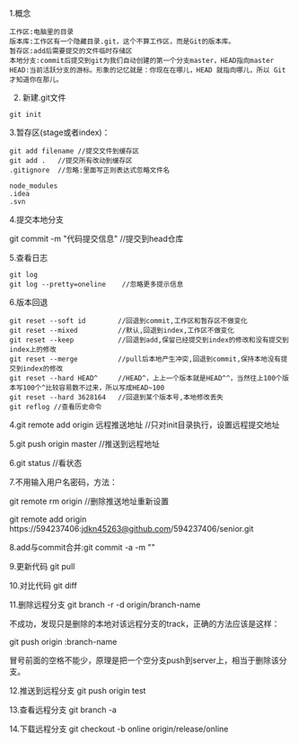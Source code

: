 1.概念
```
工作区:电脑里的目录
版本库:工作区有一个隐藏目录.git，这个不算工作区，而是Git的版本库。
暂存区:add后需要提交的文件临时存储区
本地分支:commit后提交到git为我们自动创建的第一个分支master，HEAD指向master
HEAD:当前活跃分支的游标。形象的记忆就是：你现在在哪儿，HEAD 就指向哪儿，所以 Git 才知道你在那儿。
```

2. 新建.git文件
```
git init
```

3.暂存区(stage或者index)：
```
git add filename //提交文件到缓存区
git add .   //提交所有改动到缓存区
.gitignore  //忽略:里面写正则表达式忽略文件名

node_modules
.idea
.svn
```

4.提交本地分支

git commit -m "代码提交信息"  //提交到head仓库

5.查看日志
```
git log
git log --pretty=oneline    //忽略更多提示信息
```

6.版本回退
```
git reset --soft id        //回退到commit,工作区和暂存区不做变化
git reset --mixed          //默认,回退到index,工作区不做变化
git reset --keep           //回退到add,保留已经提交到index的修改和没有提交到index上的修改
git reset --merge          //pull后本地产生冲突,回退到commit,保持本地没有提交到index的修改
git reset --hard HEAD^     //HEAD^，上上一个版本就是HEAD^^，当然往上100个版本写100个^比较容易数不过来，所以写成HEAD~100
git reset --hard 3628164   //回退到某个版本号,本地修改丢失
git reflog //查看历史命令
```

4.git remote add origin 远程推送地址        //只对init目录执行，设置远程提交地址

5.git push origin master                   //推送到远程地址

6.git status                               //看状态

7.不用输入用户名密码，方法：

git remote rm origin                       //删除推送地址重新设置

git remote add origin https://594237406:jdkn45263@github.com/594237406/senior.git


8.add与commit合并:git commit -a -m ""

9.更新代码 git pull

10.对比代码 git diff

11.删除远程分支
git branch -r -d origin/branch-name

不成功，发现只是删除的本地对该远程分支的track，正确的方法应该是这样：

git push origin :branch-name

冒号前面的空格不能少，原理是把一个空分支push到server上，相当于删除该分支。

12.推送到远程分支
git push origin test

13.查看远程分支
git branch -a

14.下载远程分支
git checkout -b online origin/release/online



